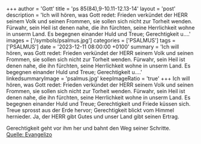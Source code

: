 +++
author = 'Gott'
title = 'ps 85(84),9-10.11-12.13-14'
layout = 'post'
description = 'Ich will hören, was Gott redet: Frieden verkündet der HERR seinem Volk und seinen Frommen, sie sollen sich nicht zur Torheit wenden. Fürwahr, sein Heil ist denen nahe, die ihn fürchten, seine Herrlichkeit wohne in unserm Land.  Es begegnen einander Huld und Treue; Gerechtigkeit u....'
images = ['/symbols/psalmus.jpg']
categories = ['PSALMUS']
tags = ['PSALMUS']
date = '2023-12-11 08:00:00 +0100'
summary = 'Ich will hören, was Gott redet: Frieden verkündet der HERR seinem Volk und seinen Frommen, sie sollen sich nicht zur Torheit wenden. Fürwahr, sein Heil ist denen nahe, die ihn fürchten, seine Herrlichkeit wohne in unserm Land.  Es begegnen einander Huld und Treue; Gerechtigkeit u....'
linkedsummaryImage = 'psalmus.jpg'
keepImageRatio = 'true'
+++
Ich will hören, was Gott redet: Frieden verkündet der HERR seinem Volk und seinen Frommen, sie sollen sich nicht zur Torheit wenden.
Fürwahr, sein Heil ist denen nahe, die ihn fürchten, seine Herrlichkeit wohne in unserm Land. 
Es begegnen einander Huld und Treue; Gerechtigkeit und Friede küssen sich.<!--more-->
Treue sprosst aus der Erde hervor; Gerechtigkeit blickt vom Himmel hernieder. 
Ja, der HERR gibt Gutes und unser Land gibt seinen Ertrag.

Gerechtigkeit geht vor ihm her und bahnt den Weg seiner Schritte.<br> [Quelle: Evangelizo](https://evangeliumtagfuertag.org/DE/gospel)